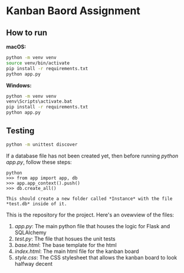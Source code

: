# Kanban Baord Assignment

## How to run
**macOS:**
```bash
python -m venv venv
source venv/bin/activate
pip install -r requirements.txt
python app.py
```

**Windows:**
```bash
python -m venv venv
venv\Scripts\activate.bat
pip install -r requirements.txt
python app.py
```

## Testing
```bash
python -m unittest discover
```

If a database file has not been created yet, then before running *python app.py*, follow these steps:
```
python
>>> from app import app, db
>>> app.app_context().push()
>>> db.create_all()

This should create a new folder called *Instance* with the file *test.db* inside of it.
```

This is the repository for the project. Here's an ovewview of the files:
1. *app.py*: The main python file that houses the logic for Flask and SQLAlchemy
2. *test.py*: The file that hosues the unit tests
3. *base.html*: The base template for the html
4. *index.html*: The main html file for the kanban board
5. *style.css*: The CSS stylesheet that allows the kanban board to look halfway decent
